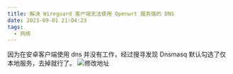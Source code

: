 ```yaml
---
title: 解决 Wireguard 客户端无法使用 Openwrt 服务端的 DNS
date: 2023-09-01 21:04:23
tags:
  - 网络
---
```


因为在安卓客户端使用 dns 并没有工作，经过搜寻发现 Dnsmasq 默认勾选了仅本地服务，去掉就行了。
![修改地址](https://img.katr.top/202309020020646.png)
